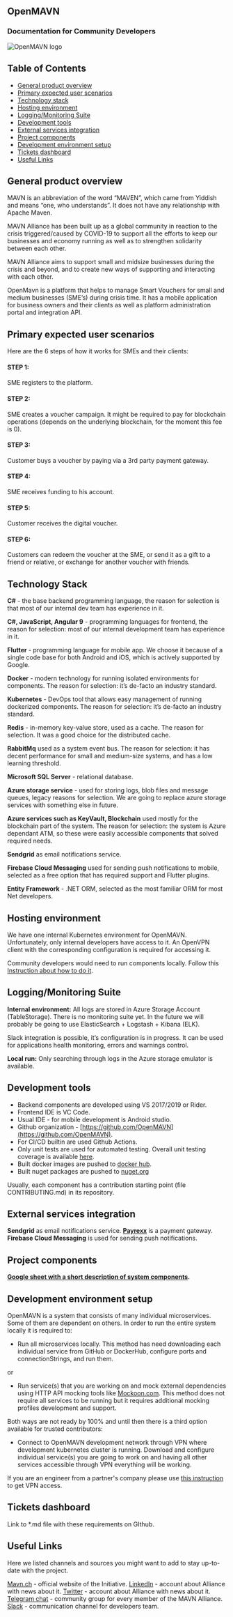 
## OpenMAVN
### Documentation for Community Developers
![OpenMAVN logo](https://lh4.googleusercontent.com/-wP94tQuSoP4wwhKqHchJFZ9QVTiZ4_ZOOOFjg2Z7Ej1LKOpR9Gfe1L7l7cCOt51KbqxbOVKz-LlLWNux9fsGelzPoLvzKHzSCgKTrJxFzwteG6RB5KPB6keznmMc-uK2CNfyEPm)



## Table of Contents  

- [General product overview](#general-product-overview)
- [Primary expected user scenarios](#primary-expected-user-scenarios)
- [Technology stack](#technology-stack)
- [Hosting environment](#hosting-environment)
- [Logging/Monitoring Suite](#logging-monitoring-suite)
- [Development tools](#development-tools)
- [External services integration](#external-services-integration)
- [Project components](#project-components)
- [Development environment setup](#development-environment-setup)
- [Tickets dashboard](#tickets-dashboard)
- [Useful Links](#useful-links)


<a name="general-product-overview"/>

## **General product overview**

MAVN is an abbreviation of the word “MAVEN”, which came from Yiddish and means “one, who understands”. It does not have any relationship with Apache Maven.

MAVN Alliance has been built up as a global community in reaction to the crisis triggered/caused by COVID-19 to support all the efforts to keep our businesses and economy running as well as to strengthen solidarity between each other.

MAVN Alliance aims to support small and midsize businesses during the crisis and beyond, and to create new ways of supporting and interacting with each other. 

OpenMavn is a platform that helps to manage Smart Vouchers for small and medium businesses (SME’s) during crisis time. It has a mobile application for business owners and their clients as well as platform administration portal and integration API.


<a name="primary-expected-user-scenarios"/>

## **Primary expected user scenarios**

Here are the 6 steps of how it works for SMEs and their clients:

#### STEP 1:
SME registers to the platform.

#### STEP 2:
SME creates a voucher campaign. 
It might be required to pay for blockchain operations (depends on the underlying blockchain, for the moment this fee is 0).  
 
#### STEP 3:
Customer buys a voucher by paying via a 3rd party payment gateway.

#### STEP 4:
SME receives funding to his account.

#### STEP 5:
Customer receives the digital voucher.

#### STEP 6:
Customers can redeem the voucher at the SME, or send it as a gift to a friend or relative, or exchange for another voucher with friends.


<a name="technology-stack"/>

## **Technology Stack**

**C#** - the base backend programming language, the reason for selection is that most of our internal dev team has experience in it.

**C#, JavaScript, Angular 9** - programming languages for frontend, the reason for selection: most of our internal development team has experience in it.

**Flutter** - programming language for mobile app. We choose it because of a single code base for both Android and iOS, which is actively supported by Google.

**Docker** - modern technology for running isolated environments for components. The reason for selection: it’s de-facto an industry standard.

**Kubernetes** - DevOps tool that allows easy management of running dockerized components. The reason for selection: it’s de-facto an industry standard.

**Redis** - in-memory key-value store, used as a cache. The reason for selection. It was a good choice for the distributed cache.

**RabbitMq** used as a system event bus. The reason for selection: it has decent performance for small and medium-size systems, and has a low learning threshold.

**Microsoft SQL Server** - relational database.

**Azure storage service** - used for storing logs, blob files and message queues, legacy reasons for selection. We are going to replace azure storage services with something else in future.

**Azure services such as KeyVault, Blockchain** used mostly for the blockchain part of the system. The reason for selection: the system is Azure dependant ATM, so these were easily accessible components that solved required needs.

**Sendgrid** as email notifications service.

**Firebase Cloud Messaging** used for sending push notifications to mobile, selected as a free option that has required support and Flutter plugins.

**Entity Framework** - .NET ORM, selected as the most familiar ORM for most Net developers.


<a name="hosting-environment"/>

## **Hosting environment**

We have one internal Kubernetes environment for OpenMAVN. Unfortunately, only internal developers have access to it. An OpenVPN client with the corresponding configuration is required for accessing it.

Community developers would need to run components locally. Follow this 
[Instruction about how to do it](https://github.com/OpenMAVN/Welcome/blob/master/how-to-run-backend.md).


<a name="logging-monitoring-suite"/>

## **Logging/Monitoring Suite**

**Internal environment:**
All logs are stored in Azure Storage Account (TableStorage). There is no monitoring suite yet. In the future we will probably be going to use ElasticSearch + Logstash + Kibana (ELK).

Slack integration is possible, it’s configuration is in progress. It can be used for applications health monitoring, errors and warnings control.

**Local run:**
Only searching through logs in the Azure storage emulator is available.


<a name="development-tools"/>

## **Development tools**

-   Backend components are developed using VS 2017/2019 or Rider.
-   Frontend IDE is VC Code.
-   Usual IDE - for mobile development is Android studio.
-   Github organization - [https://github.com/OpenMAVN](https://github.com/OpenMAVN).
-   For CI/CD builtin are used Github Actions.
-   Only unit tests are used for automated testing. Overall unit testing coverage is available [here](https://github.com/OpenMAVN/Welcome/blob/master/Components.md).
-   Built docker images are pushed to [docker hub](https://hub.docker.com/u/openmavn).
-   Built nuget packages are pushed to [nuget.org](https://www.nuget.org/profiles/OpenMAVN)

Usually, each component has a contribution starting point (file CONTRIBUTING.md) in its repository.


<a name="external-services-integration"/>

## **External services integration**

**Sendgrid** as email notifications service.
[**Payrexx**](https://www.payrexx.com/en/home/) is a payment gateway.
**Firebase Cloud Messaging** is used for sending push notifications.


<a name="project-components"/>

## **Project components**

**[Google sheet with a short description of system components](https://docs.google.com/spreadsheets/d/103WVbFb-o9hUBoXcbBmVH9npXijVWcHOwuNXdHD4mGY/edit?usp=sharing).**


<a name="development-environment-setup"/>

## **Development environment setup**

OpenMAVN is a system that consists of many individual microservices. Some of them are dependent on others. In order to run the entire system locally it is required to:

-   Run all microservices locally. This method has need downloading each individual service from GitHub or DockerHub, configure ports and connectionStrings, and run them.

or

-   Run service(s) that you are working on and mock external dependencies using HTTP API mocking tools like [Mockoon.com](https://mockoon.com/). This method does not require all services to be running but it requires additional mocking profiles development and support.

Both ways are not ready by 100% and until then there is a third option available for trusted contributors:

-   Connect to OpenMAVN development network through VPN where development kubernetes cluster is running. Download and configure individual service(s) you are going to work on and having all other services accessible through VPN everything will be working.

If you are an engineer from a partner's company please use [this instruction](https://github.com/OpenMAVN/Welcome/blob/master/vpn-connection-configuration.md) to get VPN access.


<a name="tickets-dashboard"/>

## **Tickets dashboard**

Link to *.md file with these requirements on GIthub.


<a name="useful-links"/>

## **Useful Links**

Here we listed channels and sources you might want to add to stay up-to-date with the project.

[Mavn.ch](https://mavn.ch) - official website of the Initiative.
[LinkedIn](https://www.linkedin.com/showcase/42289145/) - account about Alliance with news about it.
[Twitter](https://twitter.com/AllianceMavn) - account about Alliance with news about it.
[Telegram chat](https://t.me/mavnAllianceGroup) - community group for every member of the MAVN Alliance.
[Slack](https://join.slack.com/t/openmavn/shared_invite/zt-d1bku3gj-IUrfs36DHYkJ4D~l~DgUbQ) - communication channel for developers team.
